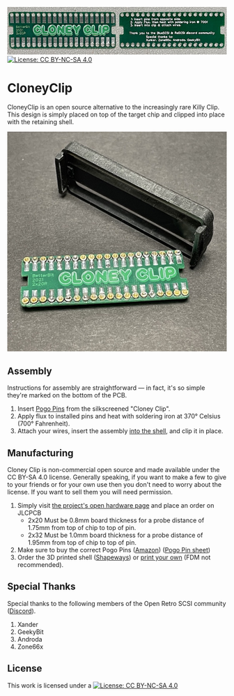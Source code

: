 

![Cloney Clip Banner Image](/images/cloneyclip_banner.jpg)
[![License: CC BY-NC-SA 4.0](https://licensebuttons.net/l/by-nc-sa/4.0/80x15.png)](https://creativecommons.org/licenses/by-nc-sa/4.0/)

# CloneyClip
CloneyClip is an open source alternative to the increasingly rare Killy Clip. This design is simply placed on top of the target chip and clipped into place with the retaining shell.

![Cloney Clip Beauty Shot](/images/cloneyclip_beautyshot.jpg)

## Assembly
Instructions for assembly are straightforward — in fact, it's so simple they're marked on the bottom of the PCB.

 1. Insert [Pogo Pins](https://www.amazon.com/gp/product/B07FPFBFV3/) from the silkscreened "Cloney Clip".
 2. Apply flux to installed pins and heat with soldering iron at 370° Celsius (700° Fahrenheit).
 3. Attach your wires, insert the assembly [into the shell](http://shpws.me/SInZ), and clip it in place.

## Manufacturing
Cloney Clip is non-commercial open source and made available under the CC BY-SA 4.0 license. Generally speaking, if you want to make a few to give to your friends or for your own use then you don't need to worry about the license. If you want to sell them you will need permission.

 1. Simply visit [the project's open hardware page](https://oshwlab.com/stephenarsenault/cloney-clip_copy) and place an order on JLCPCB
	 - 2x20 Must be 0.8mm board thickness for a probe distance of 1.75mm from top of chip to top of pin.
	 - 2x32 Must be 1.0mm board thickness for a probe distance of 1.95mm from top of chip to top of pin.
 2. Make sure to buy the correct Pogo Pins ([Amazon](https://www.amazon.com/gp/product/B07FPFBFV3/)) ([Pogo Pin sheet](/images/cloneyclip_pogo_diagram.jpg))
 3. Order the 3D printed shell ([Shapeways](http://shpws.me/SInZ)) or [print your own](/3d%20files) (FDM not recommended).

## Special Thanks
Special thanks to the following members of the Open Retro SCSI community ([Discord](https://discord.gg/V23FeeF3m9)).
 1. Xander
 2. GeekyBit
 3. Androda
 4. Zone66x

## License
This work is licensed under a
[![License: CC BY-NC-SA 4.0](https://licensebuttons.net/l/by-nc-sa/4.0/80x15.png)](https://creativecommons.org/licenses/by-nc-sa/4.0/)
